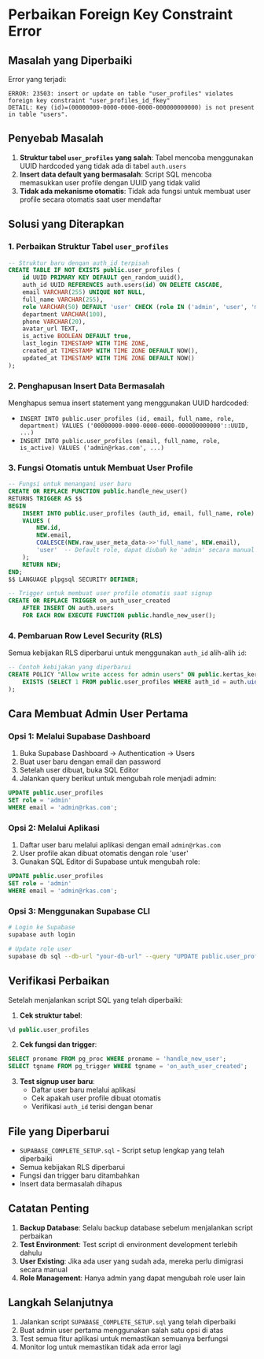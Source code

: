 # Perbaikan Foreign Key Constraint Error

## Masalah yang Diperbaiki

Error yang terjadi:
```
ERROR: 23503: insert or update on table "user_profiles" violates foreign key constraint "user_profiles_id_fkey"
DETAIL: Key (id)=(00000000-0000-0000-0000-000000000000) is not present in table "users".
```

## Penyebab Masalah

1. **Struktur tabel `user_profiles` yang salah**: Tabel mencoba menggunakan UUID hardcoded yang tidak ada di tabel `auth.users`
2. **Insert data default yang bermasalah**: Script SQL mencoba memasukkan user profile dengan UUID yang tidak valid
3. **Tidak ada mekanisme otomatis**: Tidak ada fungsi untuk membuat user profile secara otomatis saat user mendaftar

## Solusi yang Diterapkan

### 1. Perbaikan Struktur Tabel `user_profiles`

```sql
-- Struktur baru dengan auth_id terpisah
CREATE TABLE IF NOT EXISTS public.user_profiles (
    id UUID PRIMARY KEY DEFAULT gen_random_uuid(),
    auth_id UUID REFERENCES auth.users(id) ON DELETE CASCADE,
    email VARCHAR(255) UNIQUE NOT NULL,
    full_name VARCHAR(255),
    role VARCHAR(50) DEFAULT 'user' CHECK (role IN ('admin', 'user', 'manager')),
    department VARCHAR(100),
    phone VARCHAR(20),
    avatar_url TEXT,
    is_active BOOLEAN DEFAULT true,
    last_login TIMESTAMP WITH TIME ZONE,
    created_at TIMESTAMP WITH TIME ZONE DEFAULT NOW(),
    updated_at TIMESTAMP WITH TIME ZONE DEFAULT NOW()
);
```

### 2. Penghapusan Insert Data Bermasalah

Menghapus semua insert statement yang menggunakan UUID hardcoded:
- `INSERT INTO public.user_profiles (id, email, full_name, role, department) VALUES ('00000000-0000-0000-0000-000000000000'::UUID, ...)`
- `INSERT INTO public.user_profiles (email, full_name, role, is_active) VALUES ('admin@rkas.com', ...)`

### 3. Fungsi Otomatis untuk Membuat User Profile

```sql
-- Fungsi untuk menangani user baru
CREATE OR REPLACE FUNCTION public.handle_new_user()
RETURNS TRIGGER AS $$
BEGIN
    INSERT INTO public.user_profiles (auth_id, email, full_name, role)
    VALUES (
        NEW.id,
        NEW.email,
        COALESCE(NEW.raw_user_meta_data->>'full_name', NEW.email),
        'user'  -- Default role, dapat diubah ke 'admin' secara manual
    );
    RETURN NEW;
END;
$$ LANGUAGE plpgsql SECURITY DEFINER;

-- Trigger untuk membuat user profile otomatis saat signup
CREATE OR REPLACE TRIGGER on_auth_user_created
    AFTER INSERT ON auth.users
    FOR EACH ROW EXECUTE FUNCTION public.handle_new_user();
```

### 4. Pembaruan Row Level Security (RLS)

Semua kebijakan RLS diperbarui untuk menggunakan `auth_id` alih-alih `id`:

```sql
-- Contoh kebijakan yang diperbarui
CREATE POLICY "Allow write access for admin users" ON public.kertas_kerja_perubahan FOR ALL USING (
    EXISTS (SELECT 1 FROM public.user_profiles WHERE auth_id = auth.uid() AND role = 'admin')
);
```

## Cara Membuat Admin User Pertama

### Opsi 1: Melalui Supabase Dashboard

1. Buka Supabase Dashboard → Authentication → Users
2. Buat user baru dengan email dan password
3. Setelah user dibuat, buka SQL Editor
4. Jalankan query berikut untuk mengubah role menjadi admin:

```sql
UPDATE public.user_profiles 
SET role = 'admin' 
WHERE email = 'admin@rkas.com';
```

### Opsi 2: Melalui Aplikasi

1. Daftar user baru melalui aplikasi dengan email `admin@rkas.com`
2. User profile akan dibuat otomatis dengan role 'user'
3. Gunakan SQL Editor di Supabase untuk mengubah role:

```sql
UPDATE public.user_profiles 
SET role = 'admin' 
WHERE email = 'admin@rkas.com';
```

### Opsi 3: Menggunakan Supabase CLI

```bash
# Login ke Supabase
supabase auth login

# Update role user
supabase db sql --db-url "your-db-url" --query "UPDATE public.user_profiles SET role = 'admin' WHERE email = 'admin@rkas.com';"
```

## Verifikasi Perbaikan

Setelah menjalankan script SQL yang telah diperbaiki:

1. **Cek struktur tabel**:
```sql
\d public.user_profiles
```

2. **Cek fungsi dan trigger**:
```sql
SELECT proname FROM pg_proc WHERE proname = 'handle_new_user';
SELECT tgname FROM pg_trigger WHERE tgname = 'on_auth_user_created';
```

3. **Test signup user baru**:
   - Daftar user baru melalui aplikasi
   - Cek apakah user profile dibuat otomatis
   - Verifikasi `auth_id` terisi dengan benar

## File yang Diperbarui

- `SUPABASE_COMPLETE_SETUP.sql` - Script setup lengkap yang telah diperbaiki
- Semua kebijakan RLS diperbarui
- Fungsi dan trigger baru ditambahkan
- Insert data bermasalah dihapus

## Catatan Penting

1. **Backup Database**: Selalu backup database sebelum menjalankan script perbaikan
2. **Test Environment**: Test script di environment development terlebih dahulu
3. **User Existing**: Jika ada user yang sudah ada, mereka perlu dimigrasi secara manual
4. **Role Management**: Hanya admin yang dapat mengubah role user lain

## Langkah Selanjutnya

1. Jalankan script `SUPABASE_COMPLETE_SETUP.sql` yang telah diperbaiki
2. Buat admin user pertama menggunakan salah satu opsi di atas
3. Test semua fitur aplikasi untuk memastikan semuanya berfungsi
4. Monitor log untuk memastikan tidak ada error lagi
